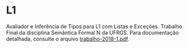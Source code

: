 # L1

Avaliador e Inferência de Tipos para L1 com Listas e Exceções. Trabalho Final da disciplina Semântica Formal N da UFRGS.
Para documentação detalhada, consulte o arquivo [trabalho-2018-1.pdf](https://github.com/LucasAlegre/L1/blob/master/trabalho-2018-1.pdf).
